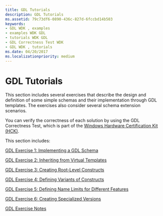 ```yaml
---
title: GDL Tutorials
description: GDL Tutorials
ms.assetid: 79c73df6-0890-436c-827d-6fccbd14b503
keywords:
- GDL WDK , examples
- examples WDK GDL
- tutorials WDK GDL
- GDL Correctness Test WDK
- GDL WDK , tutorials
ms.date: 04/20/2017
ms.localizationpriority: medium
---
```


# GDL Tutorials


This section includes several exercises that describe the design and definition of some simple schemas and their implementation through GDL templates. The exercises also consider several schema extension scenarios.

You can verify the correctness of each solution by using the GDL Correctness Test, which is part of the [Windows Hardware Certification Kit (HCK)](https://go.microsoft.com/fwlink/p/?LinkId=733613).

This section includes:

[GDL Exercise 1: Implementing a GDL Schema](gdl-exercise-1--implementing-a-gdl-schema.md)

[GDL Exercise 2: Inheriting from Virtual Templates](gdl-exercise-2--inheriting-from-virtual-templates.md)

[GDL Exercise 3: Creating Root-Level Constructs](gdl-exercise-3--creating-root-level-constructs.md)

[GDL Exercise 4: Defining Variants of Constructs](gdl-exercise-4--defining-variants-of-constructs.md)

[GDL Exercise 5: Defining Name Limits for Different Features](gdl-exercise-5--defining-name-limits-for-different-features.md)

[GDL Exercise 6: Creating Specialized Versions](gdl-exercise-6--creating-specialized-versions.md)

[GDL Exercise Notes](gdl-exercise-notes.md)

 

 




